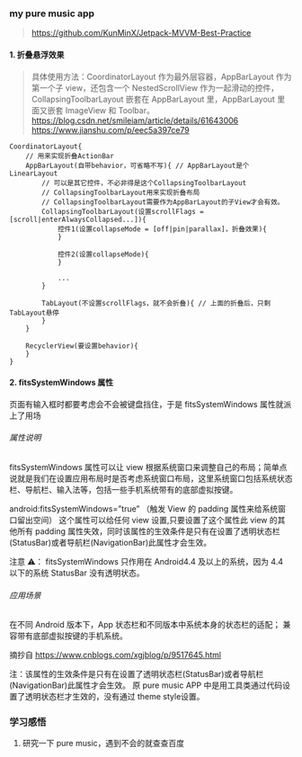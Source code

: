 ### my pure music app

> https://github.com/KunMinX/Jetpack-MVVM-Best-Practice

#### 1. 折叠悬浮效果

> 具体使用方法：CoordinatorLayout 作为最外层容器，AppBarLayout 作为第一个子 view，还包含一个 NestedScrollView 作为一起滑动的控件，CollapsingToolbarLayout 嵌套在 AppBarLayout 里，AppBarLayout 里面又嵌套 ImageView 和 Toolbar。
> https://blog.csdn.net/smileiam/article/details/61643006
> https://www.jianshu.com/p/eec5a397ce79

```
CoordinatorLayout{
    // 用来实现折叠ActionBar
    AppBarLayout(自带behavior，可省略不写){ // AppBarLayout是个LinearLayout
        // 可以是其它控件，不必非得是这个CollapsingToolbarLayout
        // CollapsingToolbarLayout用来实现折叠布局
        // CollapsingToolbarLayout需要作为AppBarLayout的子View才会有效。
        CollapsingToolbarLayout(设置scrollFlags = [scroll|enterAlwaysCollapsed...]){
            控件1(设置collapseMode = [off|pin|parallax]，折叠效果){
            }

            控件2(设置collapseMode){
            }

            ...
        }

        TabLayout(不设置scrollFlags，就不会折叠){ // 上面的折叠后，只剩TabLayout悬停
        }
    }

    RecyclerView(要设置behavior){
    }
}
```

#### 2. fitsSystemWindows 属性

页面有输入框时都要考虑会不会被键盘挡住，于是 fitsSystemWindows 属性就派上了用场

###### 属性说明
fitsSystemWindows 属性可以让 view 根据系统窗口来调整自己的布局；简单点说就是我们在设置应用布局时是否考虑系统窗口布局，这里系统窗口包括系统状态栏、导航栏、输入法等，包括一些手机系统带有的底部虚拟按键。

android:fitsSystemWindows=”true” （触发 View 的 padding 属性来给系统窗口留出空间）
这个属性可以给任何 view 设置,只要设置了这个属性此 view 的其他所有 padding 属性失效，同时该属性的生效条件是只有在设置了透明状态栏(StatusBar)或者导航栏(NavigationBar)此属性才会生效。

注意 ⚠️： fitsSystemWindows 只作用在 Android4.4 及以上的系统，因为 4.4 以下的系统 StatusBar 没有透明状态。

###### 应用场景
在不同 Android 版本下，App 状态栏和不同版本中系统本身的状态栏的适配；
兼容带有底部虚拟按键的手机系统。

摘抄自 https://www.cnblogs.com/xgjblog/p/9517645.html

注：该属性的生效条件是只有在设置了透明状态栏(StatusBar)或者导航栏(NavigationBar)此属性才会生效。
原 pure music APP 中是用工具类通过代码设置了透明状态栏才生效的，没有通过 theme style设置。


### 学习感悟

1. 研究一下 pure music，遇到不会的就查查百度
